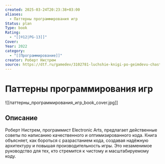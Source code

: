 ```yaml
---
created: 2025-03-24T20:23:38+03:00
aliases:
  - Паттерны программирования игр
Status: plan
Type: book
Rating:
  - "[[®️12|PG-13]]"
Cover:
Year: 2022
category:
  - "[[Программирование]]"
creator: Роберт Нистрем
source: https://dtf.ru/gamedev/3102781-luchshie-knigi-po-geimdevu-chast-2
---
```


# Паттерны программирования игр

![[паттерны_программирования_игр_book_cover.jpg]]



## Описание

Роберт Нистрем, программист Electronic Arts, предлагает действенные советы по написанию качественного и оптимизированного кода. Книга объясняет, как бороться с разрастанием кода, создавая надёжную архитектуру и повышая производительность игры. Это незаменимое руководство для тех, кто стремится к чистому и масштабируемому коду.
